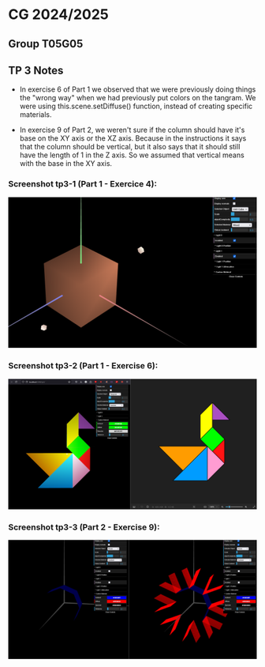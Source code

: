 # CG 2024/2025

## Group T05G05

## TP 3 Notes

- In exercise 6 of Part 1 we observed that we were previously doing things the "wrong way" when we had previously put colors on the tangram. We were using this.scene.setDiffuse() function, instead of creating specific materials.  

- In exercise 9 of Part 2, we weren't sure if the column should have it's base on the XY axis or the XZ axis. Because in the instructions it says that the column should be vertical, but it also says that it should still have the length of 1 in the Z axis. So we assumed that vertical means with the base in the XY axis.

### Screenshot tp3-1 (Part 1 - Exercice 4):

![Screenshot 1](screenshots/cg-t05g05-tp3-1.png)

### Screenshot tp3-2 (Part 1 - Exercise 6):

![Screenshot 2](screenshots/cg-t05g05-tp3-2.png)

### Screenshot tp3-3 (Part 2 - Exercise 9):

![Screenshot 3](screenshots/cg-t05g05-tp3-3.png)
